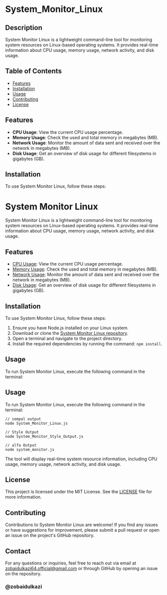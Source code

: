 # System_Monitor_Linux

## Description

System Monitor Linux is a lightweight command-line tool for monitoring system resources on Linux-based operating systems. It provides real-time information about CPU usage, memory usage, network activity, and disk usage.


## Table of Contents

- [Features](#features)
- [Installation](#installation)
- [Usage](#usage)
- [Contributing](#contributing)
- [License](#license)

## Features

- **CPU Usage**: View the current CPU usage percentage.
- **Memory Usage**: Check the used and total memory in megabytes (MB).
- **Network Usage**: Monitor the amount of data sent and received over the network in megabytes (MB).
- **Disk Usage**: Get an overview of disk usage for different filesystems in gigabytes (GB).

## Installation

To use System Monitor Linux, follow these steps:

# System Monitor Linux

System Monitor Linux is a lightweight command-line tool for monitoring system resources on Linux-based operating systems. It provides real-time information about CPU usage, memory usage, network activity, and disk usage.

## Features

- [CPU Usage](#cpu-usage): View the current CPU usage percentage.
- [Memory Usage](#memory-usage): Check the used and total memory in megabytes (MB).
- [Network Usage](#network-usage): Monitor the amount of data sent and received over the network in megabytes (MB).
- [Disk Usage](#disk-usage): Get an overview of disk usage for different filesystems in gigabytes (GB).

## Installation

To use System Monitor Linux, follow these steps:

1. Ensure you have Node.js installed on your Linux system.
2. Download or clone the [System Monitor Linux repository](https://github.com/zobaidulkazi/System-Monitor-Linux.git).
3. Open a terminal and navigate to the project directory.
4. Install the required dependencies by running the command: `npm install`.

## Usage

To run System Monitor Linux, execute the following command in the terminal:



## Usage

To run System Monitor Linux, execute the following command in the terminal:

```
// sempal output
node System_Monitor_Linux.js

// Style Output
node System_Monitor_Style_Output.js

// alfa Output
node system_monitor.js

```

The tool will display real-time system resource information, including CPU usage, memory usage, network activity, and disk usage.

## License

This project is licensed under the MIT License. See the [LICENSE](LICENSE) file for more information.

## Contributing

Contributions to System Monitor Linux are welcome! If you find any issues or have suggestions for improvement, please submit a pull request or open an issue on the project's GitHub repository.

## Contact

For any questions or inquiries, feel free to reach out via email at zobaidulkazi64.official@gmail.com or through GitHub by opening an issue on the repository.

### @zobaidulkazi